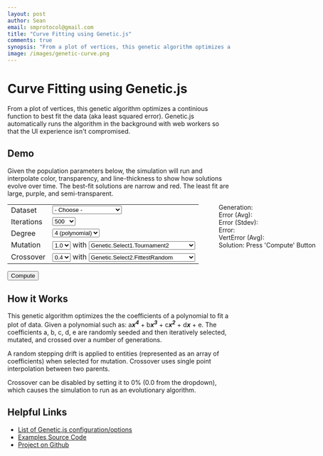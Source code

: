 ```yaml
---
layout: post
author: Sean
email: smprotocol@gmail.com
title: "Curve Fitting using Genetic.js"
comments: true
synopsis: "From a plot of vertices, this genetic algorithm optimizes a continious function to best fit the data (aka least squared error)."
image: /images/genetic-curve.png
---
```


<script src="/js/genetic-0.1.12.min.js"></script>

# Curve Fitting using Genetic.js

From a plot of vertices, this genetic algorithm optimizes a continious function to best fit the data (aka least squared error).  Genetic.js automatically runs the algorithm in the background with web workers so that the UI experience isn't compromised.


## Demo

Given the population parameters below, the simulation will run and interpolate color, transparency, and line-thickness to show how solutions evolve over time.  The best-fit solutions are narrow and red. The least fit are large, purple, and semi-transparent.

<div style="position: absolute; width: 300px; margin-left: 475px;">
	Generation: <span id="generation"></span>
	<br/>Error (Avg): <span id="avgbestfit"></span>
	<br/>Error (Stdev): <span id="errorstdev"></span>
	<br/>Error: <span id="bestfit"></span>
	<br/>VertError (Avg): <span id="vertexerror"></span>
	<br/>Solution: <span id="solution">Press 'Compute' Button</span>
</div>

<table style="width: 475;">
<tr>
	<td>Dataset</td>
	<td>
		<select id="dataset">
		<option value=""> - Choose - </option>
		<option value="clear">Clear</option>
		<option value="parabola">Parabola</option>
		<option value="linear">Linear (with noise)</option>
		<option value="sinusoidal">Sinusoidal</option>
		<option value="sinusoidal2">Sinusoidal (with noise)</option>
		</select>
	</td>
</tr>
<tr>
	<td>Iterations</td>
	<td>
		<select id="iterations">
		<option>50</option>
		<option>100</option>
		<option>300</option>
		<option selected="selected">500</option>
		<option>1000</option>
		<option>2000</option>
		</select>
	</td>
</tr>
<tr>
	<td>Degree</td>
	<td>
		<select id="degree">
		<option value="0">0 (constant)</option>
		<option value="1">1 (line)</option>
		<option value="2">2 (parabola)</option>
		<option value="3">3 (polynomial)</option>
		<option value="4" selected="selected">4 (polynomial)</option>
		</select>
	</td>
</tr>
<tr>
	<td>Mutation</td>
	<td>
		<select id="mutation">
		<option>0.0</option>
		<option>0.1</option>
		<option>0.2</option>
		<option>0.3</option>
		<option>0.4</option>
		<option>0.5</option>
		<option>0.6</option>
		<option>0.7</option>
		<option>0.8</option>
		<option>0.9</option>
		<option selected="selected">1.0</option>
		</select>
		 with 
		<select id="single-selection">
		<option>Genetic.Select1.Tournament2</option>
		<option>Genetic.Select1.Tournament3</option>
		<option>Genetic.Select1.Fittest</option>
		<option>Genetic.Select1.Random</option>
		<option>Genetic.Select1.RandomLinearRank</option>
		<option>Genetic.Select1.Sequential</option>
		</select>
	</td>
</tr>
<tr>
	<td>Crossover</td>
	<td>
		<select id="crossover">
		<option>0.0</option>
		<option>0.1</option>
		<option>0.2</option>
		<option>0.3</option>
		<option selected="selected">0.4</option>
		<option>0.5</option>
		<option>0.6</option>
		<option>0.7</option>
		<option>0.8</option>
		<option>0.9</option>
		<option>1.0</option>
		</select>
		 with 
		<select id="pair-selection">
		<option>Genetic.Select2.Tournament2</option>
		<option>Genetic.Select2.Tournament3</option>
		<option>Genetic.Select2.Random</option>
		<option>Genetic.Select2.RandomLinearRank</option>
		<option>Genetic.Select2.Sequential</option>
		<option selected="selected">Genetic.Select2.FittestRandom</option>
		</select>
	</td>
</tr>
</table>


<button id="solve">Compute</button>



<canvas id="scratch" style="width: 800px; height: 500px; cursor: crosshair;"></canvas>

<script>


var graph = new Graph(document.getElementById("scratch"), 10, 10);


var genetic = Genetic.create();

genetic.optimize = Genetic.Optimize.Minimize;
genetic.select1 = Genetic.Select1.Tournament2;
genetic.select2 = Genetic.Select2.FittestRandom;

genetic.seed = function() {
	
	var a = [];
	// create coefficients for polynomial with values between (-0.5, 0.5)
	
	var i;
	for (i=0;i<this.userData["terms"];++i) {
		a.push(Math.random()-0.01);
	}
	
	return a;
};

genetic.mutate = function(entity) {
	
	// allow chromosomal drift with this range (-0.05, 0.05)
	var drift = ((Math.random()-0.5)*2)*0.05;
	
	var i = Math.floor(Math.random()*entity.length);
	entity[i] += drift;
	
	return entity;
};

genetic.crossover = function(mother, father) {

	// crossover via interpolation
	function lerp(a, b, p) {
		return a + (b-a)*p;
	}
	
	var len = mother.length;
	var i = Math.floor(Math.random()*len);
	var r = Math.random();
	var son = [].concat(father);
	var daughter = [].concat(mother);
	
	son[i] = lerp(father[i], mother[i], r);
	daughter[i] = lerp(mother[i], father[i], r);
	
	return [son, daughter];
};

// example 3 term polynomial: cx^0 + bx^1 + ax^2
genetic.evaluatePoly = function(coefficients, x) {
	var s = 0;
	var p = 1;
	var i;
	for (i=0;i<coefficients.length;++i) {
		s += p*coefficients[i];
		p *= x;
	}
	 
	return s;
}
	
genetic.fitness = function(entity) {
	
	var sumSqErr = 0;
	var vertices = this.userData["vertices"];
	
	var i;
	for (i=0;i<vertices.length;++i) {
		var err = this.evaluatePoly(entity, vertices[i][0]) - vertices[i][1];
		sumSqErr += err*err;
	}
	
	return Math.sqrt(sumSqErr);
};


genetic.generation = function(pop, generation, stats) {
};

genetic.notification = function(pop, generation, stats, isFinished) {
	
	function poly(entity) {
		var a = [];
		var i;
		for (i=entity.length-1;i>=0;--i) {
			var buf = entity[i].toPrecision(2);
			if (i > 1)
				buf += "<em><b>x<sup>" + i + "<sup></b></em>";
			else if (i == 1)
				buf += "<em><b>x</b></em>";
				
			a.push(buf);
		}
		return a.join(" + ");
	}
	
	function lerp(a, b, p) {
		return a + (b-a)*p;
	}
	
	if (generation == 0) {
		graph.solutions = [];
	}
	
	$("#solution").html(poly(pop[0].entity));
	$("#generation").html(generation+1);
	$("#bestfit").html(pop[0].fitness.toPrecision(4))
	
	$("#vertexerror").html((pop[0].fitness/graph.vertices.length).toPrecision(4));

	;
	$("#avgbestfit").html(stats.mean.toPrecision(4));
	$("#errorstdev").html(stats.stdev.toPrecision(4));
	
	
	var last = graph.last||"";
	
	var str = pop[0].entity.join(",");
	if (last != str || isFinished) {
		
		if (last != str) {
			graph.solutions.push(pop[0].entity);
			graph.last = str;
		}
		
		

		graph.draw();
		
		var i;
		var start = Math.max(0, graph.solutions.length-10);
		if (isFinished) {
			start = 0;
		}
		for (i=start;i<graph.solutions.length;++i) {
			var p = (i-start)/(graph.solutions.length-start);
		
			var r = Math.round(lerp(90,255,p));
			var g = Math.round(lerp(0,255,0));
			var b = Math.round(lerp(200,50,p));
			var alpha = lerp(0.5,1,p);
			var strokeStyle = "rgba(" + r + "," + g + "," + b + "," + alpha + ")";
			var lineWidth = Math.floor(lerp(10,1,p));

		
			//var strokeStyle = i == graph.solutions.length-1 ? "#00f" : "rgba(0,0,0,0.1)";
			graph.drawFunction(graph.solutions[i], strokeStyle, lineWidth);
		}
	
	
		graph.drawVertices();
	}
};




function Graph(canvas, xmax, ymax) {
	this.canvas = document.getElementById("scratch");
	
	this.xmax = xmax;
	this.ymax = ymax;
	
	// canvas dimensions
	this.width = parseInt(canvas.style.width);
	this.height = parseInt(canvas.style.height);

	// retina
	var dpr = window.devicePixelRatio || 1;
	canvas.width = this.width*dpr;
	canvas.height = this.height*dpr;
	this.ctx = canvas.getContext("2d");
	this.ctx.scale(dpr, dpr);
	
	
	this.bound = [0,this.width-1,this.height-1,0];
	
	this.bound[0] += 25;
	this.bound[1] -= 25;
	this.bound[2] -= 25;
	this.bound[3] += 25;
	
	this.vertices = [];
	this.solutions = [];
}

Graph.prototype.drawFunction = function(coefficients, strokeStyle, lineWidth) {
	var ctx = this.ctx;
	ctx.save();
	var bound = this.bound;
	
	ctx.strokeStyle = strokeStyle;
	var xmax = this.xmax;
	var ymax = this.ymax;
	var xstride = (bound[1]-bound[3])/xmax;
	var ystride = (bound[2]-bound[0])/ymax;
	var inc = 1/xstride;
	
	ctx.lineWidth = lineWidth;
	
	ctx.beginPath();
	var x;
	for (x=0;x<xmax;x+=inc) {
		var cx = x*xstride + bound[3];
		var cy = bound[2] - genetic.evaluatePoly(coefficients, x)*ystride;
		
		if (x == 0) {
			ctx.moveTo(cx, cy);
		} else {
			ctx.lineTo(cx, cy);
		}
	}
	
	ctx.stroke();
	
	ctx.restore();
}

Graph.prototype.draw = function() {
	
	
	var ctx = this.ctx;
	ctx.save();
	var bound = this.bound;
	
	ctx.strokeStyle = "#000";
	ctx.fillStyle = "#000";
	ctx.clearRect(0, 0, this.width, this.height);
	
	var xmax = this.xmax;
	var ymax = this.ymax;
	var xstride = (bound[1]-bound[3])/xmax;
	var ystride = (bound[2]-bound[0])/ymax;
	
	
	var i;

	// x-grid
	for (i=0;i<=xmax;++i) {
		var cx = i*xstride + bound[3];
		var y = bound[2];
		
		ctx.strokeStyle = "#eee";
		ctx.beginPath();
		ctx.moveTo(cx, bound[0]);
		ctx.lineTo(cx, y);
		ctx.stroke();
	}
	
	// y-grid
	for (i=0;i<=ymax;++i) {
		var cx = bound[3];
		var y = bound[2] - i*ystride;
		ctx.beginPath();
		ctx.moveTo(cx, y);
		ctx.lineTo(bound[1], y);
		ctx.stroke();
	}
	
	
	// x/y bars
	ctx.beginPath();
	ctx.strokeStyle = "#bbb";
	ctx.moveTo(bound[3], bound[0]);
	ctx.lineTo(bound[3], bound[2]);
	ctx.lineTo(bound[1], bound[2]);
	ctx.lineWidth = 3;
	ctx.stroke();
	

	ctx.lineWidth = 1;
	var i;
	
	
	// x bars
	ctx.strokeStyle = "#000";
	for (i=0;i<=xmax;++i) {
		var cx = i*xstride + bound[3];
		var y = bound[2];
		
		ctx.beginPath();
		ctx.moveTo(cx, y);
		ctx.lineTo(cx, y+4);
		ctx.stroke();
		
		ctx.font = "12px sans-serif";
		ctx.textAlign = "center";
		ctx.fillText(i,cx,y+16);
	}
	

	// y bars
	for (i=0;i<=ymax;++i) {
		var cx = bound[3];
		var y = bound[2] - i*ystride;
		ctx.beginPath();
		ctx.moveTo(cx, y);
		ctx.lineTo(cx-4, y);
		ctx.stroke();
		
		ctx.font = "12px sans-serif";
		ctx.textAlign = "right";
		ctx.fillText(i,cx-8,y+4);
	}
	
		
	ctx.restore();
};



Graph.prototype.drawVertices = function() {
	
	var ctx = this.ctx;
	ctx.save();
	var bound = this.bound;
	
	var xmax = this.xmax;
	var ymax = this.ymax;
	var xstride = (bound[1]-bound[3])/xmax;
	var ystride = (bound[2]-bound[0])/ymax;
	
	var i;
	
	ctx.fillStyle = "#000";
	ctx.strokeStyle = "#fff";
	ctx.lineWidth = 2;
	
	// vertices
	for (i=0;i<this.vertices.length;++i) {
		var cx = this.vertices[i][0]*xstride + bound[3];
		var cy = bound[2] - this.vertices[i][1]*ystride;
		
		ctx.beginPath();
		ctx.arc(cx, cy, 3, 0, 2*Math.PI);
		ctx.fill();
		ctx.stroke();
	}
	
	ctx.restore();
};


$(document).ready(function () {
	
	
	$("#scratch").click(function (e) {
		
		var bound = graph.bound;
	
		var xmax = graph.xmax;
		var ymax = graph.ymax;
		var xstride = (bound[1]-bound[3])/xmax;
		var ystride = (bound[2]-bound[0])/ymax;
		
		var x = (e.offsetX || e.clientX - $(e.target).offset().left);
		var y = (e.offsetY || e.clientY - $(e.target).offset().top);
		
		var cx = ((x - bound[3])/(bound[1]-bound[3]))*xmax;
		var cy = ymax - ((y - bound[0])/(bound[2]-bound[0]))*ymax;
		
		graph.vertices.push([cx, cy]);
		
		graph.draw();
		graph.drawVertices();
	});
	
	$("#solve").click(function () {
		var config = {
			"iterations": $("#iterations").val()
			, "size": 250
			, "crossover": parseFloat($("#crossover").val())
			, "mutation": parseFloat($("#mutation").val())
			, "skip": 10
		};
		
		var userData = {
			"terms": parseInt($("#degree").val())+1
			, "vertices": graph.vertices
		};

		genetic.evolve(config, userData);
	});
	
	$("#dataset").change(function () {
		var v = $(this).val();
		
		
		$("#dataset option:selected").prop("selected", false);
		$("#dataset option:first").prop("selected", "selected");
		
		if (v == "") {
			return;
		} else if (v == "clear") {
			graph.vertices = [];
		} else if (v == "parabola") {
			graph.vertices = [];
			graph.vertices.push([2,2]);
			graph.vertices.push([5,8]);
			graph.vertices.push([8,2]);
		} else if (v == "linear") {
			graph.vertices = [];
			var x;
			var b = Math.random()*3;
			var m = Math.random()+0.5;
			var n = 100;
			for (i=0;i<n;++i) {
				var cx = Math.random()*10;
				var cy = m*cx + b + (Math.random()-0.5)*2;
				graph.vertices.push([cx,cy]);
			}
		} else if (v == "sinusoidal") {
			graph.vertices = [];
			var n = 20;
			var off = Math.random()*2*3.1415927;
			var stride = 10/n;
			var i;
			for (i=0;i<n;++i) {
				graph.vertices.push([i*stride,Math.sin((off + i/n)*2*3.1415627)*3 + 5]);
			}
		} else if (v == "sinusoidal2") {
			graph.vertices = [];
			var n = 200;
			var off = Math.random()*2*3.1415927;
			var stride = 10/n;
			var i;
			for (i=0;i<n;++i) {
				graph.vertices.push([i*stride,Math.sin((off + i/n)*2*3.1415627)*3 + 5 + (Math.random()-0.5)*2]);
			}
		}
		
		graph.draw();
		graph.drawVertices();
	});
	
	$("#single-selection").change(function () {
		genetic.select1 = eval($(this).val());
	});
	
	$("#pair-selection").change(function () {
		genetic.select2 = eval($(this).val());
	});
	
	$("#dataset").val("sinusoidal2").change();
});



</script>

## How it Works

This genetic algorithm optimizes the the coefficients of a polynomial to fit a plot of data.  Given a polynomial such as: a<em><b>x<sup>4</sup></b></em> + b<em><b>x<sup>3</sup></b></em> + c<em><b>x<sup>2</sup></b></em> + d<em><b>x</b></em> + e. The coefficients a, b, c, d, e are randomly seeded and then iteratively selected, mutated, and crossed over a number of generations.

A random stepping drift is applied to entities (represented as an array of coefficients) when selected for mutation.  Crossover uses single point interpolation between two parents.

Crossover can be disabled by setting it to 0% (0.0 from the dropdown), which causes the simulation to run as an evolutionary algorithm.

## Helpful Links

* [List of Genetic.js configuration/options](/system/genetic-js.html)
* [Examples Source Code](https://github.com/subprotocol/genetic-js/tree/master/examples)
* [Project on Github](https://github.com/subprotocol/genetic-js)

